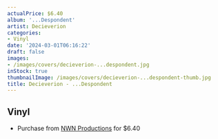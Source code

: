 ```yaml
---
actualPrice: $6.40
album: '...Despondent'
artist: Decieverion
categories:
- Vinyl
date: '2024-03-01T06:16:22'
draft: false
images:
- /images/covers/decieverion-...despondent.jpg
inStock: true
thumbnailImage: /images/covers/decieverion-...despondent-thumb.jpg
title: Decieverion - ...Despondent
---
```


## Vinyl
* Purchase from [NWN Productions](http://shop.nwnprod.com/index.php?route=product/product&path=76&product_id=24685&sort=pd.name&order=ASC) for $6.40
